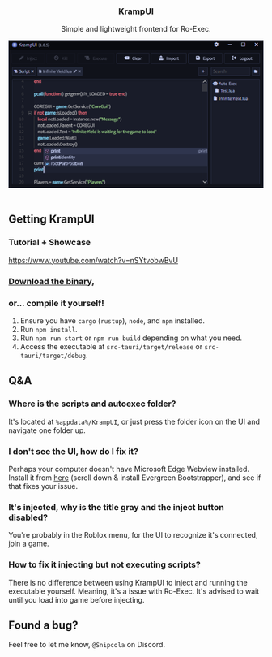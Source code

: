 <div align="center">
    <h3>KrampUI</h3>
    <p>Simple and lightweight frontend for Ro-Exec.</p>
    <img src="./assets/showcase.png" alt="An image which showcases KrampUI application." width="600"/>
</div>
<br />

## Getting KrampUI

### Tutorial + Showcase
https://www.youtube.com/watch?v=nSYtvobwBvU

### [Download the binary](https://git.snipcola.com/snipcola/KrampUI/releases/latest),

### or... compile it yourself!
1. Ensure you have `cargo` (`rustup`), `node`, and `npm` installed.
2. Run `npm install`.
3. Run `npm run start` or `npm run build` depending on what you need.
4. Access the executable at `src-tauri/target/release` or `src-tauri/target/debug`.

## Q&A

### Where is the scripts and autoexec folder?
It's located at ``%appdata%/KrampUI``, or just press the folder icon on the UI and navigate one folder up.

### I don't see the UI, how do I fix it?
Perhaps your computer doesn't have Microsoft Edge Webview installed.</br>
Install it from <a href="https://developer.microsoft.com/en-us/microsoft-edge/webview2" target="_blank">here</a> (scroll down & install Evergreen Bootstrapper), and see if that fixes your issue.

### It's injected, why is the title gray and the inject button disabled?
You're probably in the Roblox menu, for the UI to recognize it's connected, join a game.

### How to fix it injecting but not executing scripts?
There is no difference between using KrampUI to inject and running the executable yourself.
Meaning, it's a issue with Ro-Exec. It's advised to wait until you load into game before injecting.

## Found a bug?
Feel free to let me know, ``@Snipcola`` on Discord.